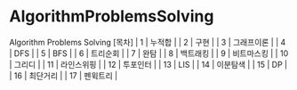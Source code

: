 # AlgorithmProblemsSolving
Algorithm Problems Solving
[목차]
| 1 | 누적합 |
| 2 | 구현 |
| 3 | 그래프이론 |
| 4 | DFS |
| 5 | BFS |
| 6 | 트리순회 |
| 7 | 완탐 |
| 8 | 백트래킹 |
| 9 | 비트마스킹 |
| 10 | 그리디 |
| 11 | 라인스위핑 |
| 12 | 투포인터 |
| 13 | LIS |
| 14 | 이분탐색 |
| 15 | DP |
| 16 | 최단거리 |
| 17 | 펜윅트리 |
